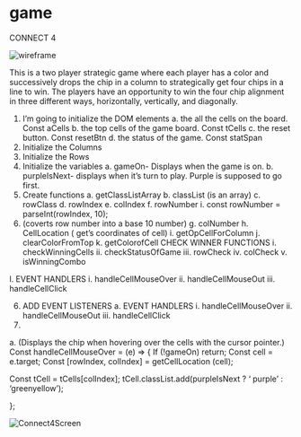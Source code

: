 # game
CONNECT 4 


![wireframe](https://user-images.githubusercontent.com/110206975/191055060-d2edb2c7-20d5-4c47-b808-3e830f6ca320.jpg)


This is a two player strategic game where each player has a color and successively drops the chip in a column to strategically get four chips in a line to win. The players have an opportunity to win the four chip alignment in three different ways, horizontally, vertically, and diagonally.

1.	I’m going to initialize the DOM elements
a.	the all the cells on the board.  Const aCells
b.	the top cells of the game board.     Const tCells
c.	the reset button. Const resetBtn
d.	the status of the game.  Const statSpan
2.	Initialize the Columns
3.	Initialize the Rows
4.	Initialize the variables
a.	gameOn- Displays when the game is on.
b.	purpleIsNext- displays when it’s turn to play.  Purple is supposed to go first.
5.	Create functions
a.	getClassListArray
b.	classList (is an array)
c.	rowClass
d.	rowIndex
e.	colIndex
f.	rowNumber
i.	const rowNumber = parseInt(rowIndex, 10);
1.	(coverts row number into a base 10 number)
g.	colNumber
h.	CellLocation ( get’s coordinates of cell)
i.	getOpCellForColumn
j.	clearColorFromTop
k.	getColorofCell
CHECK WINNER FUNCTIONS
i.	checkWinningCells
ii.	checkStatusOfGame
iii.	rowCheck
iv.	colCheck
v.	isWinningCombo

l.	EVENT HANDLERS
i.	handleCellMouseOver
ii.	handleCellMouseOut
iii.	handleCellClick

6.	ADD EVENT LISTENERS
a.	EVENT HANDLERS
i.	handleCellMouseOver
ii.	handleCellMouseOut
iii.	handleCellClick
7.	
a.	(Displays the chip when hovering over the cells with the cursor pointer.)
Const handleCellMouseOver = (e) => {
If (!gameOn) return;
Const cell = e.target;
Const [rowIndex, colIndex] = getCellLocation (cell);

Const tCell = tCells[colIndex];
tCell.classList.add(purpleIsNext ? ‘ purple’ :  ‘greenyellow’);

};

![Connect4Screen](https://user-images.githubusercontent.com/110206975/191031589-68266db3-491b-4f80-abd3-ee6bdc0b6a31.jpg)
